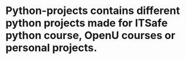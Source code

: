 # Python-projects contains different python projects made for ITSafe python course, OpenU courses or personal projects.
